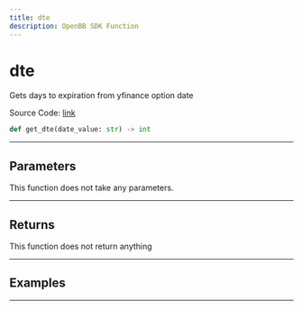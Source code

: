 ```yaml
---
title: dte
description: OpenBB SDK Function
---
```


# dte

Gets days to expiration from yfinance option date

Source Code: [link](https://github.com/OpenBB-finance/OpenBBTerminal/tree/main/openbb_terminal/stocks/options/yfinance_model.py#L361)

```python
def get_dte(date_value: str) -> int
```
---

## Parameters

This function does not take any parameters.

---

## Returns

This function does not return anything

---

## Examples

---


